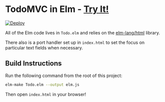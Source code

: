 # TodoMVC in Elm - [Try It!](http://evancz.github.io/elm-todomvc)

[![Deploy](https://www.herokucdn.com/deploy/button.png)](https://heroku.com/deploy)

All of the Elm code lives in `Todo.elm` and relies on the [elm-lang/html][html] library. 

[html]: http://package.elm-lang.org/packages/elm-lang/html/latest 

There also is a port handler set up in `index.html` to set the focus on particular text fields when necessary.


## Build Instructions

Run the following command from the root of this project:

```bash
elm-make Todo.elm --output elm.js
```

Then open `index.html` in your browser!
